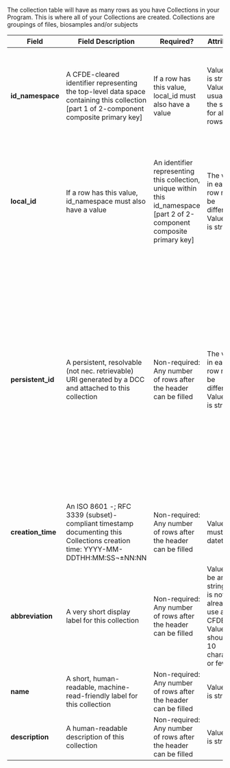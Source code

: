 The collection table will have as many rows as you have Collections in your Program. This is where all of your Collections are created. Collections are groupings of files, biosamples and/or subjects	

Field | Field Description | Required? |  Attributes | Extra Info 
------|-------------------|-----------|-------------|------------
**id_namespace** | A CFDE-cleared identifier representing the top-level data space containing this collection [part 1 of 2-component composite primary key] | If a row has this value, local_id must also have a value | Value type is string, Value is usually the same for all rows | This will be the value of 'id_namespace' in the project table for the overarching project in your program and/or the value of project_id_namespace in the primary_dcc_contact table
**local_id** | If a row has this value, id_namespace must also have a value | An identifier representing this collection, unique within this id_namespace [part 2 of 2-component composite primary key] | The value in each row must be different, Value type is string| Each individual collection needs a unique local_id value (every row should be different). The local_id column appears in many tables but values should not be repeated across tables. e.g. 'file' local_id is a seperate concept from 'biosample' local_id. 
**persistent_id** | A persistent, resolvable (not nec. retrievable) URI generated by a DCC and attached to this collection | Non-required: Any number of rows after the header can be filled | The value in each row must be different, Value type is string | Meant to serve as a permanent address to which landing pages (which summarize metadata associated with this file) and other relevant annotations and functions can optionally be attached, including information enabling resolution to a network location from which the file can be downloaded. Actual network locations must not be embedded directly within this identifier: one level of indirection is required in order to protect persistent_id values from changes in network location over time as files are moved around.
**creation_time** | An ISO 8601 -; RFC 3339 (subset)-compliant timestamp documenting this Collections creation time: YYYY-MM-DDTHH:MM:SS¬±NN:NN | Non-required: Any number of rows after the header can be filled | Value must be datetime  | Example valid dates: `2021-01-08`, `2021-01-08T00:45:40Z`, `2021-01-08T00:45:40+00:00`
**abbreviation** | A very short display label for this collection |Non-required: Any number of rows after the header can be filled  | Value can be any string that is not already in use at the CFDE; Value should be 10 characters or fewer | This is the display abbreviation for this collection in the portal
**name** | A short, human-readable, machine-read-friendly label for this collection | Non-required: Any number of rows after the header can be filled  | Value type is string | This is the display name for this collection in the portal
**description** | A human-readable description of this collection |  Non-required: Any number of rows after the header can be filled  | Value type is string | This is the display description for this collection in the portal